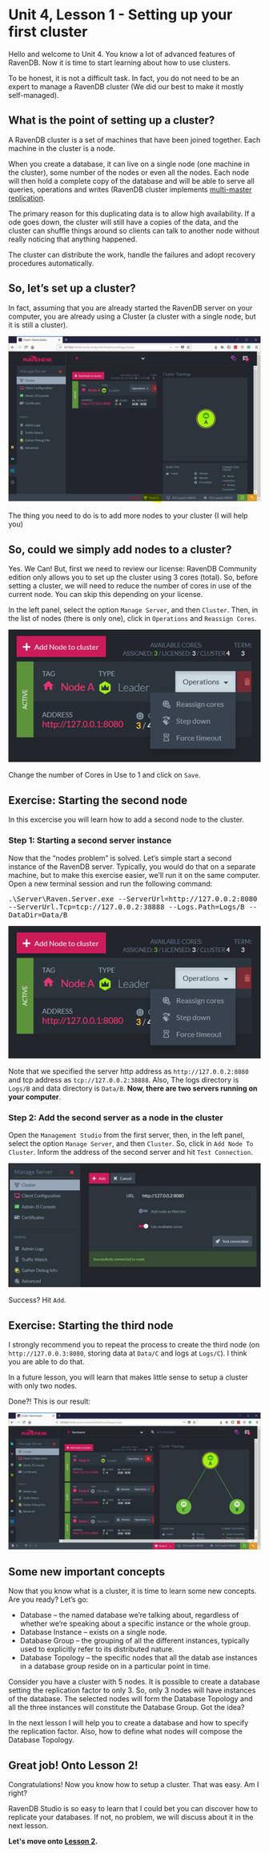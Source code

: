 # Unit 4, Lesson 1 - Setting up your first cluster

Hello and welcome to Unit 4. You know a lot of advanced features of RavenDB. Now it is time to start learning about how to use clusters.

To be honest, it is not a difficult task.  In fact, you do not need to be an expert to manage a RavenDB cluster (We did our best to make it mostly self-managed).

## What is the point of setting up a cluster?

A RavenDB cluster is a set of machines that have been joined together. Each machine in the cluster is a node.

When you create a database, it can live on a single node (one machine in the cluster), some number of the nodes or even all the nodes. Each node will then hold a complete copy of the database and will be able to serve all queries, operations and writes (RavenDB cluster implements [multi-master replication](https://en.wikipedia.org/wiki/Multi-master_replication).

The primary reason for this duplicating data is to allow high availability. If a  ode goes down, the cluster will still have a copies of the data, and the cluster can shuffle things around so clients can talk to another node without really noticing that anything happened.

The cluster can distribute the work, handle the failures and adopt recovery procedures automatically.

## So, let’s set up a cluster?

In fact, assuming that you are already started the RavenDB server on your computer,  you are already using a Cluster (a cluster with a single node, but it is still a cluster).

![You already have a cluster](media/already_cluster.png)

The thing you need to do is to add more nodes to your cluster (I will help you)

## So, could we simply add nodes to a cluster?

Yes. We Can! But, first we need to review our license: RavenDB Community edition only allows you to set up the cluster using 3 cores (total). So, before setting a cluster, we will need to reduce the number of cores in use of the current node. You can skip this depending on your license.

In the left panel, select the option `Manage Server`, and then `Cluster`. Then, in the list of nodes (there is only one), click in `Operations` and `Reassign Cores`.

![Number of cores](media/max_cores.png)

Change the number of Cores in Use to 1 and click on `Save`.

## Exercise: Starting the second node

In this excercise you will learn how to add a second node to the cluster.

### Step 1: Starting a second server instance

Now that the “nodes problem” is solved. Let’s simple start a second instance of the RavenDB server. Typically, you would do that on a separate machine, but to make this exercise easier, we’ll run it on the same computer. Open a new terminal session and run the following command:

<div style="font-family: monospace; word-wrap: break-word; word-break: break-all;">.\Server\Raven.Server.exe --ServerUrl=http://127.0.0.2:8080 --ServerUrl.Tcp=tcp://127.0.0.2:38888 --Logs.Path=Logs/B --DataDir=Data/B</div>

![starting a second server](media/max_cores.png)

Note that we specified the server http address as `http://127.0.0.2:8080` and tcp address as `tcp://127.0.0.2:38888`. Also, The logs directory is `Logs/B` and data directory is `Data/B`. **Now, there are two servers running on your computer**.

### Step 2: Add the second server as a node in the cluster

Open the `Management Studio` from the first server, then, in the left panel, select the option `Manage Server`, and then `Cluster`. So, click in `Add Node To Cluster`. Inform the address of the second server and hit `Test Connection`.

![adding the second node](media/second-node.png)

Success? Hit `Add`.

## Exercise: Starting the third node

I strongly recommend you to repeat the process to create the third node (on `http://127.0.0.3:8080`, storing data at `Data/C` and logs at `Logs/C`). I think you are able to do that.

In a future lesson, you will learn that makes little sense to setup a cluster with only two nodes.

Done?! This is our result:

![cluster is ready](media/cluster_ready.png)

## Some new important concepts

Now that you know what is a cluster, it is time to learn some new concepts. Are you ready? Let’s go:

* Database – the named database we’re talking about,  regardless of whether we’re speaking about a specific instance or the whole group.
* Database Instance – exists on a single node.
* Database Group – the grouping of all the different instances, typically used to explicitly refer to its distributed nature.
* Database Topology – the specific nodes that all the datab ase instances in a database group reside on in a particular point in time.

Consider you have a cluster with 5 nodes. It is possible to create a database setting the replication factor to only 3. So, only 3 nodes will have instances of the database. The selected nodes will form the Database Topology and all the three instances will constitute the Database Group. Got the idea?

In the next lesson I will help you to create a database and how to specify the replication factor. Also, how to define what nodes will compose the Database Topology.

## Great job! Onto Lesson 2!

Congratulations! Now you know how to setup a cluster. That was easy. Am I right?

RavenDB Studio is so easy to learn that I could bet you can discover how to replicate your databases. If not, no problem, we will discuss about it in the next lesson.

**Let's move onto [Lesson 2](../lesson2/README.md).**